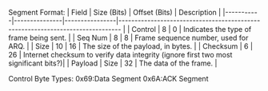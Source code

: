 Segment Format:
| Field     | Size (Bits)   | Offset (Bits)  | Description                                                                         |
|-----------|---------------|----------------|-------------------------------------------------------------------------------      |
| Control   | 8             | 0              | Indicates the type of frame being sent.                                             |
| Seq Num   | 8             | 8              | Frame sequence number, used for ARQ.                                                |
| Size      | 10            | 16             | The size of the payload, in bytes.                                                  |
| Checksum  | 6             | 26             | Internet checksum to verify data integrity (ignore first two most significant bits?)|
| Payload   | Size          | 32             | The data of the frame.                                                              |

Control Byte Types:
0x69:Data Segment
0x6A:ACK Segment